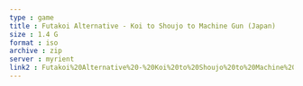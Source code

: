 ```yaml
---
type : game
title : Futakoi Alternative - Koi to Shoujo to Machine Gun (Japan)
size : 1.4 G
format : iso
archive : zip
server : myrient
link2 : Futakoi%20Alternative%20-%20Koi%20to%20Shoujo%20to%20Machine%20Gun%20%28Japan%29
---
```

